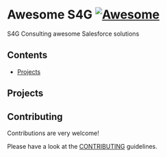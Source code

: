 # Awesome S4G [![Awesome](https://awesome.re/badge.svg)](https://awesome.re)

S4G Consulting awesome Salesforce solutions

## Contents

- [Projects](#projects)

## Projects

## Contributing

Contributions are very welcome!

Please have a look at the [CONTRIBUTING](https://github.com/https://github.com/S4GConsulting/awesome-s4g.git/blob/master/CONTRIBUTING.md) guidelines.